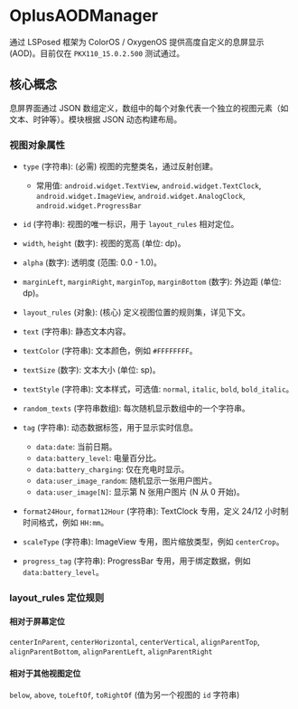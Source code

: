 # OplusAODManager

通过 LSPosed 框架为 ColorOS / OxygenOS 提供高度自定义的息屏显示 (AOD)。目前仅在 `PKX110_15.0.2.500` 测试通过。

## 核心概念

息屏界面通过 JSON 数组定义，数组中的每个对象代表一个独立的视图元素（如文本、时钟等）。模块根据 JSON 动态构建布局。

### 视图对象属性

- `type` (字符串): (必需) 视图的完整类名，通过反射创建。
  - 常用值: `android.widget.TextView`, `android.widget.TextClock`, `android.widget.ImageView`, `android.widget.AnalogClock`, `android.widget.ProgressBar`

- `id` (字符串): 视图的唯一标识，用于 `layout_rules` 相对定位。

- `width`, `height` (数字): 视图的宽高 (单位: dp)。

- `alpha` (数字): 透明度 (范围: 0.0 - 1.0)。

- `marginLeft`, `marginRight`, `marginTop`, `marginBottom` (数字): 外边距 (单位: dp)。

- `layout_rules` (对象): (核心) 定义视图位置的规则集，详见下文。

- `text` (字符串): 静态文本内容。

- `textColor` (字符串): 文本颜色，例如 `#FFFFFFFF`。

- `textSize` (数字): 文本大小 (单位: sp)。  

- `textStyle` (字符串): 文本样式，可选值: `normal`, `italic`, `bold`, `bold_italic`。

- `random_texts` (字符串数组): 每次随机显示数组中的一个字符串。

- `tag` (字符串): 动态数据标签，用于显示实时信息。
  - `data:date`: 当前日期。
  - `data:battery_level`: 电量百分比。
  - `data:battery_charging`: 仅在充电时显示。
  - `data:user_image_random`: 随机显示一张用户图片。
  - `data:user_image[N]`: 显示第 N 张用户图片 (N 从 0 开始)。

- `format24Hour`, `format12Hour` (字符串): TextClock 专用，定义 24/12 小时制时间格式，例如 `HH:mm`。

- `scaleType` (字符串): ImageView 专用，图片缩放类型，例如 `centerCrop`。

- `progress_tag` (字符串): ProgressBar 专用，用于绑定数据，例如 `data:battery_level`。

### layout_rules 定位规则

#### 相对于屏幕定位

`centerInParent`, `centerHorizontal`, `centerVertical`, `alignParentTop`, `alignParentBottom`, `alignParentLeft`, `alignParentRight`

#### 相对于其他视图定位

`below`, `above`, `toLeftOf`, `toRightOf` (值为另一个视图的 `id` 字符串)

